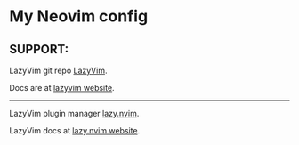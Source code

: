 # My Neovim config

## SUPPORT:

LazyVim git repo [LazyVim](https://github.com/LazyVim/LazyVim).

Docs are at [lazyvim website](https://lazyvim.github.io/installation).

---

LazyVim plugin manager [lazy.nvim](https://github.com/folke/lazy.nvim).

LazyVim docs at [lazy.nvim website](https://lazy.folke.io/).
